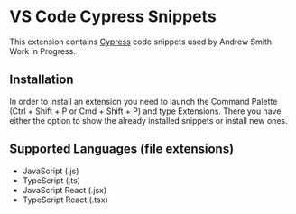 # VS Code Cypress Snippets

This extension contains [Cypress](https://cypress.io/) code snippets used by Andrew Smith. Work in Progress.

## Installation

In order to install an extension you need to launch the Command Palette (Ctrl + Shift + P or Cmd + Shift + P) and type Extensions.
There you have either the option to show the already installed snippets or install new ones.

## Supported Languages (file extensions)

- JavaScript (.js)
- TypeScript (.ts)
- JavaScript React (.jsx)
- TypeScript React (.tsx)
